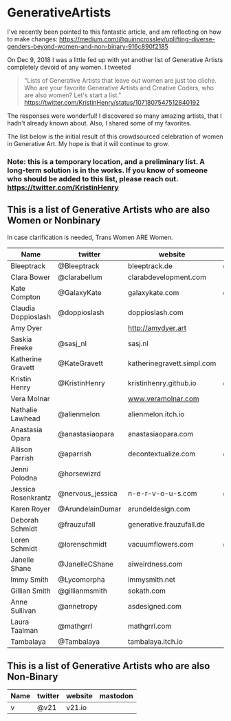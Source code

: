 # GenerativeArtists

I've recently been pointed to this fantastic article, and am reflecting on how to make changes: https://medium.com/@quinncrossley/uplifting-diverse-genders-beyond-women-and-non-binary-916c890f2185



On Dec 9, 2018 I was a little fed up with yet another list of Generative Artists completely devoid of any women. I tweeted 
	
> "Lists of Generative Artists that leave out women are just too cliche. Who are your favorite Generative Artists and Creative Coders, who are also women? Let's start a list."  
https://twitter.com/KristinHenry/status/1071807547512840192

The responses were wonderful! I discovered so many amazing artists, that I hadn't already known about. Also, I shared some of my favorites.

The list below is the initial result of this crowdsourced celebration of women in Generative Art. My hope is that it will continue to grow.

### Note: this is a temporary location, and a preliminary list. A long-term solution is in the works. If you know of someone who should be added to this list, please reach out. https://twitter.com/KristinHenry

## This is a list of Generative Artists who are also Women or Nonbinary
In case clarification is needed, Trans Women ARE Women.

| Name | twitter | website | mastodon |
|------|---------|---------|----------|
| Bleeptrack | @Bleeptrack | bleeptrack.de | @bleeptrack@chaos.social |
| Clara Bower | @clarabellum | clarabdevelopment.com | |
| Kate Compton | @GalaxyKate | galaxykate.com | @galaxykate@xoxo.zone |
| Claudia Doppioslash | @doppioslash | doppioslash.com | |
| Amy Dyer | | http://amydyer.art | |
| Saskia Freeke | @sasj_nl | sasj.nl | |
| Katherine Gravett | @KateGravett | katherinegravett.simpl.com | |
| Kristin Henry | @KristinHenry | kristinhenry.github.io | @kristinHenry@vis.social |
| Vera Molnar | | www.veramolnar.com | | 
| Nathalie Lawhead | @alienmelon | alienmelon.itch.io | |
| Anastasia Opara | @anastasiaopara | anastasiaopara.com | |
| Allison Parrish | @aparrish | decontextualize.com | @aparrish@friend.camp |
| Jenni Polodna | @horsewizrd | | |  
| Jessica Rosenkrantz | @nervous_jessica | n-e-r-v-o-u-s.com | @nervous_jessica@mastodon.social |
| Karen Royer | @ArundelainDumar | arundeldesign.com | |
| Deborah Schmidt | @frauzufall | generative.frauzufall.de ||
| Loren Schmidt | @lorenschmidt | vacuumflowers.com | @lorenschmidt@genart.social |
| Janelle Shane | @JanelleCShane | aiweirdness.com  | |
| Immy Smith | @Lycomorpha | immysmith.net | |
| Gillian Smith | @gillianmsmith | sokath.com  | |
| Anne Sullivan | @annetropy | asdesigned.com | |
| Laura Taalman | @mathgrrl | mathgrrl.com | | 
| Tambalaya | @Tambalaya | tambalaya.itch.io | |



## This is a list of Generative Artists who are also Non-Binary

| Name | twitter | website | mastodon |
|------|---------|---------|----------|
| v | @v21 | v21.io | |


